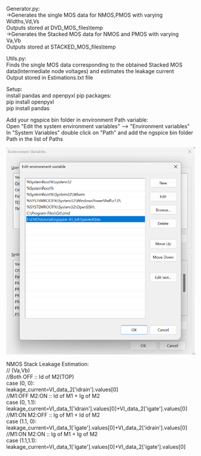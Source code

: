 
Generator.py:\
->Generates the single MOS data for NMOS,PMOS with varying Widths,Vd,Vs \
    Outputs stored at DVD_MOS_files\temp \
->Generates the Stacked MOS data for NMOS and PMOS with varying Va,Vb \
    Outputs stored at STACKED_MOS_files\temp 

Utils.py:\
Finds the single MOS data corresponding to the obtained Stacked MOS data(Intermediate node voltages) and estimates the leakage current \
    Output stored in Estimations.txt file

Setup:\
install pandas and openpyxl pip packages:\
pip install openpyxl \
pip install pandas 

Add your ngspice bin folder in environment Path variable:\
Open "Edit the system environment variables" --> "Environment variables" \
In "System Variables" double click on "Path" and add the ngspice bin folder Path in the list of Paths 

![alt text](image.png)

NMOS Stack Leakage Estimation:\
//   (Va,Vb)\
//Both OFF :: Id of M2(TOP)\
case (0, 0):\
    leakage_current=VI_data_2['idrain'].values[0]\
//M1:OFF M2:ON :: Id of M1 + Ig of M2\
case (0, 1.1):\
    leakage_current=VI_data_1['idrain'].values[0]+VI_data_2['igate'].values[0]\
//M1:ON M2:OFF :: Ig of M1 + Id of M2\
case (1.1, 0):\
    leakage_current=VI_data_1['igate'].values[0]+VI_data_2['idrain'].values[0]\
//M1:ON M2:ON :: Ig of M1 + Ig of M2\
case (1.1,1.1):\
    leakage_current=VI_data_1['igate'].values[0]+VI_data_2['igate'].values[0]
